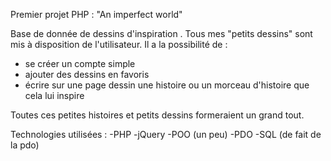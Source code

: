 Premier projet PHP : 
"An imperfect world"


Base de donnée de dessins d'inspiration .
Tous mes "petits dessins" sont mis à disposition de l'utilisateur.
Il a la possibilité de :
- se créer un compte simple
- ajouter des dessins en favoris 
- écrire sur une page dessin une histoire ou un morceau d'histoire que cela lui inspire

Toutes ces petites histoires et petits dessins formeraient un grand tout.

Technologies utilisées : 
-PHP
-jQuery
-POO (un peu)
-PDO
-SQL (de fait de la pdo)


